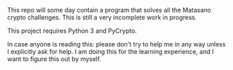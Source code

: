 This repo will some day contain a program that solves all the Matasano crypto challenges. This is still a very incomplete work in progress.

This project requires Python 3 and PyCrypto.

In case anyone is reading this: please don't try to help me in any way unless I explicitly ask for help. I am doing this for the learning experience, and I want to figure this out by myself.
